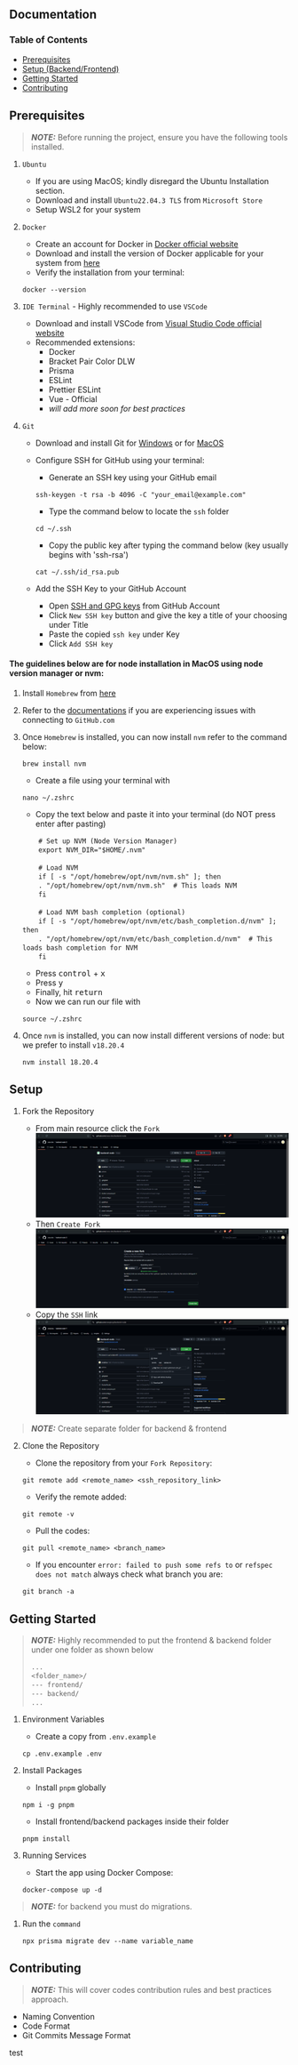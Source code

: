 ## Documentation

### Table of Contents
* [Prerequisites](#prerequisites)
* [Setup (Backend/Frontend)](#setup)
* [Getting Started](#getting-started)
* [Contributing](#contributing)
<!-- * [License](#license) -->


## Prerequisites

> **_NOTE:_** Before running the project, ensure you have the following tools installed.

1. `Ubuntu`
    * If you are using MacOS; kindly disregard the Ubuntu Installation section.
    * Download and install `Ubuntu22.04.3 TLS` from `Microsoft Store`
    * Setup WSL2 for your system

2. `Docker`
    * Create an account for Docker in [Docker official website](app.docker.com/signup?)
    * Download and install the version of Docker applicable for your system from [here](https://www.docker.com/products/docker-desktop/) 
    * Verify the installation from your terminal:
    ```
    docker --version
    ```

3. `IDE Terminal` - Highly recommended to use `VSCode`
    * Download and install VSCode from [Visual Studio Code official website](https://code.visualstudio.com/download)
    * Recommended extensions:
        * Docker
        * Bracket Pair Color DLW
        * Prisma
        * ESLint
        * Prettier ESLint
        * Vue - Official
        * *will add more soon for best practices*

4. `Git`
    * Download and install Git for [Windows](https://git-scm.com/download/win) or for [MacOS](https://git-scm.com/download/mac)
    * Configure SSH for GitHub using your terminal:
        * Generate an SSH key using your GitHub email
        ```
        ssh-keygen -t rsa -b 4096 -C "your_email@example.com"
        ```
        * Type the command below to locate the `ssh` folder
        ```
        cd ~/.ssh
        ```

        * Copy the public key after typing the command below (key usually begins with 'ssh-rsa')
        ```
        cat ~/.ssh/id_rsa.pub
        ```
    * Add the SSH Key to your GitHub Account
        * Open [SSH and GPG keys](https://github.com/settings/keys) from GitHub Account
        * Click `New SSH key` button and give the key a title of your choosing under Title
        * Paste the copied `ssh key` under Key
        * Click `Add SSH key`

#### The guidelines below are for node installation in MacOS using node version manager or nvm:

1. Install `Homebrew` from [here](https://brew.sh)

2. Refer to the [documentations](https://docs.brew.sh/Installation) if you are experiencing issues with connecting to `GitHub.com`

3. Once `Homebrew` is installed, you can now install `nvm` refer to the command below:

    ```
    brew install nvm
    ```

    * Create a file using your terminal with
    ```
    nano ~/.zshrc
    ```
    * Copy the text below and paste it into your terminal (do NOT press enter after pasting)
    ```
        # Set up NVM (Node Version Manager)
        export NVM_DIR="$HOME/.nvm"

        # Load NVM
        if [ -s "/opt/homebrew/opt/nvm/nvm.sh" ]; then
        . "/opt/homebrew/opt/nvm/nvm.sh"  # This loads NVM
        fi

        # Load NVM bash completion (optional)
        if [ -s "/opt/homebrew/opt/nvm/etc/bash_completion.d/nvm" ]; then
        . "/opt/homebrew/opt/nvm/etc/bash_completion.d/nvm"  # This loads bash completion for NVM
        fi
    ```
    * Press <kbd>control</kbd> + <kbd>x</kbd>
    * Press <kbd>y</kbd>
    * Finally, hit <kbd>return</kbd>
    * Now we can run our file with
    ```
    source ~/.zshrc
    ```
4. Once `nvm` is installed, you can now install different versions of node: but we prefer to install `v18.20.4`
    ```
    nvm install 18.20.4
    ```

## Setup

1. Fork the Repository

    * From main resource click the `Fork`
    ![alt text](../assets/img/image.png)
    * Then `Create Fork`
    ![alt text](../assets/img/image-1.png)
    * Copy the `SSH` link 
    ![alt text](../assets/img/image-2.png)


> **_NOTE:_** Create separate folder for backend & frontend


2. Clone the Repository

    * Clone the repository from your `Fork Repository`:
    ```
    git remote add <remote_name> <ssh_repository_link>
    ```
    * Verify the remote added:
    ```
    git remote -v
    ```
    * Pull the codes:
    ```
    git pull <remote_name> <branch_name>
    ```
    * If you encounter `error: failed to push some refs to` or `refspec does not match`   always check what branch you are:
    ```
    git branch -a
    ```
## Getting Started


> **_NOTE:_** Highly recommended to put the frontend & backend folder under one folder as shown below
>
>```
>...
><folder_name>/
>--- frontend/
>--- backend/
>...
>```


1. Environment Variables

    * Create a copy from `.env.example`
    ```
    cp .env.example .env
    ```

2. Install Packages

    * Install `pnpm` globally
    ```
    npm i -g pnpm
    ```

    * Install frontend/backend packages inside their folder
    ```
    pnpm install 
    ```

2. Running Services

    * Start the app using Docker Compose:
    ```
    docker-compose up -d
    ```


> **_NOTE:_** for backend you must do migrations.

1. Run the `command`
    ```
    npx prisma migrate dev --name variable_name
    ```


## Contributing

> **_NOTE:_** This will cover codes contribution rules and best practices approach.

-  Naming Convention 
-  Code Format
-  Git Commits Message Format

test
